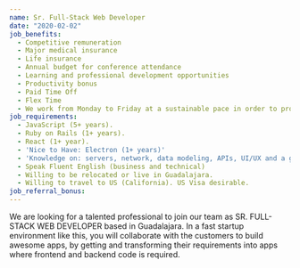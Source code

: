 ```yaml
---
name: Sr. Full-Stack Web Developer
date: "2020-02-02"
job_benefits:
  - Competitive remuneration
  - Major medical insurance
  - Life insurance
  - Annual budget for conference attendance
  - Learning and professional development opportunities
  - Productivity bonus
  - Paid Time Off
  - Flex Time
  - We work from Monday to Friday at a sustainable pace in order to provide a good work/life balance
job_requirements:
  - JavaScript (5+ years).
  - Ruby on Rails (1+ years).
  - React (1+ year).
  - 'Nice to Have: Electron (1+ years)'
  - 'Knowledge on: servers, network, data modeling, APIs, UI/UX and a good understanding of identifying client needs, among others.'
  - Speak Fluent English (business and technical)
  - Willing to be relocated or live in Guadalajara.
  - Willing to travel to US (California). US Visa desirable.
job_referral_bonus:
---
```

We are looking for a talented professional to join our team as SR. FULL-STACK WEB DEVELOPER based in Guadalajara. In a fast startup environment like this, you will collaborate with the customers to build awesome apps, by getting and transforming their requirements into apps where frontend and backend code is required.
